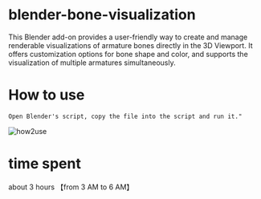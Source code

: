# blender-bone-visualization
This Blender add-on provides a user-friendly way to create and manage renderable visualizations of armature bones directly in the 3D Viewport. It offers customization options for bone shape and color, and supports the visualization of multiple armatures simultaneously.


# How to use

    Open Blender's script, copy the file into the script and run it."

![how2use](./gif/how2use.gif)
# time spent
about 3 hours 【from 3 AM to 6 AM】
